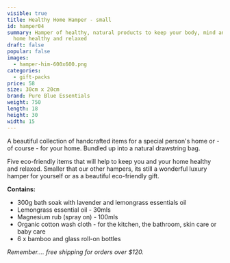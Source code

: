 ```yaml
---
visible: true
title: Healthy Home Hamper - small
id: hamper04
summary: Hamper of healthy, natural products to keep your body, mind and your
  home healthy and relaxed
draft: false
popular: false
images:
  - hamper-him-600x600.png
categories:
  - gift-packs
price: 58
size: 30cm x 20cm
brand: Pure Blue Essentials
weight: 750
length: 18
height: 30
width: 15
---
```

A beautiful collection of handcrafted items for a special person's home or - of course - for your home.  Bundled up into a natural drawstring bag. 

Five eco-friendly items that will help to keep you and your home healthy and relaxed.  Smaller that our other hampers, its still a wonderful luxury hamper for yourself or as a beautiful eco-friendly gift.

**C﻿ontains:**

* 3﻿00g bath soak with lavender and lemongrass essentials oil
* Lemongrass essential oil - 30mls 
* M﻿agnesium rub (spray on) - 100mls
* O﻿rganic cotton wash cloth - for the kitchen, the bathroom, skin care or baby care
* 6 x bamboo and glass roll-on bottles 

*Remember.... free shipping for orders over $120.*